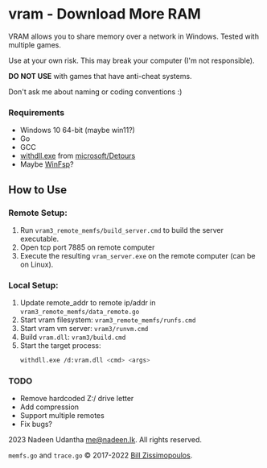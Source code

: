 # vram - **Download More RAM**

VRAM allows you to share memory over a network in Windows. Tested with multiple games.

Use at your own risk. This may break your computer (I'm not responsible).

**DO NOT USE** with games that have anti-cheat systems.

Don't ask me about naming or coding conventions :)

### Requirements
- Windows 10 64-bit (maybe win11?)
- Go
- GCC
- [withdll.exe](https://github.com/microsoft/Detours/blob/main/samples/withdll/withdll.cpp) from [microsoft/Detours](https://github.com/microsoft/Detours)
- Maybe [WinFsp](https://github.com/winfsp/winfsp)?

## How to Use

### Remote Setup:
1. Run `vram3_remote_memfs/build_server.cmd` to build the server executable.
2. Open tcp port 7885 on remote computer
3. Execute the resulting `vram_server.exe` on the remote computer (can be on Linux).

### Local Setup:
1. Update remote_addr to remote ip/addr in `vram3_remote_memfs/data_remote.go`
2. Start vram filesystem: `vram3_remote_memfs/runfs.cmd`
3. Start vram vm server: `vram3/runvm.cmd`
4. Build `vram.dll`: `vram3/build.cmd`
5. Start the target process:
    ```sh
    withdll.exe /d:vram.dll <cmd> <args>
    ```

### TODO
- Remove hardcoded Z:/ drive letter
- Add compression
- Support multiple remotes
- Fix bugs?

2023 Nadeen Udantha <me@nadeen.lk>. All rights reserved.

`memfs.go` and `trace.go` © 2017-2022 [Bill Zissimopoulos](https://github.com/billziss-gh).